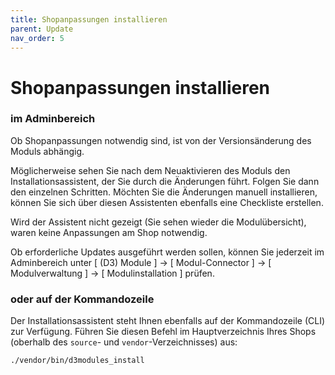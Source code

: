 ```yaml
---
title: Shopanpassungen installieren
parent: Update
nav_order: 5
---
```


# Shopanpassungen installieren

### **im Adminbereich**

Ob Shopanpassungen notwendig sind, ist von der Versionsänderung des Moduls abhängig.
  
Möglicherweise sehen Sie nach dem Neuaktivieren des Moduls den Installationsassistent, der Sie durch die Änderungen führt. Folgen Sie dann den einzelnen Schritten. Möchten Sie die Änderungen manuell installieren, können Sie sich über diesen Assistenten ebenfalls eine Checkliste erstellen.
 
Wird der Assistent nicht gezeigt (Sie sehen wieder die Modulübersicht), waren keine Anpassungen am Shop notwendig.
  
Ob erforderliche Updates ausgeführt werden sollen, können Sie jederzeit im Adminbereich unter [ (D3) Module ] -> [ Modul-Connector ] -> [ Modulverwaltung ] -> [ Modulinstallation ] prüfen.

### **oder auf der Kommandozeile**

Der Installationsassistent steht Ihnen ebenfalls auf der Kommandozeile (CLI) zur Verfügung. Führen Sie diesen Befehl im Hauptverzeichnis Ihres Shops (oberhalb des `source`- und `vendor`-Verzeichnisses) aus:

```bash
./vendor/bin/d3modules_install
```